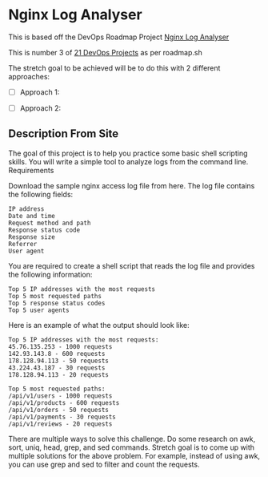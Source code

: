 # Nginx Log Analyser   

This is based off the DevOps Roadmap Project [Nginx Log Analyser   ](https://roadmap.sh/projects/nginx-log-analyser)


This is number 3 of [21 DevOps Projects](https://roadmap.sh/devops/projects) as per roadmap.sh

The stretch goal to be achieved will be to do this with 2 different approaches:

- [ ] Approach 1: 
- [ ] Approach 2: 


## Description From Site 

The goal of this project is to help you practice some basic shell scripting skills. You will write a simple tool to analyze logs from the command line.
Requirements

Download the sample nginx access log file from here. The log file contains the following fields:

    IP address
    Date and time
    Request method and path
    Response status code
    Response size
    Referrer
    User agent

You are required to create a shell script that reads the log file and provides the following information:

    Top 5 IP addresses with the most requests
    Top 5 most requested paths
    Top 5 response status codes
    Top 5 user agents

Here is an example of what the output should look like:


    Top 5 IP addresses with the most requests:
    45.76.135.253 - 1000 requests
    142.93.143.8 - 600 requests
    178.128.94.113 - 50 requests
    43.224.43.187 - 30 requests
    178.128.94.113 - 20 requests

    Top 5 most requested paths:
    /api/v1/users - 1000 requests
    /api/v1/products - 600 requests
    /api/v1/orders - 50 requests
    /api/v1/payments - 30 requests
    /api/v1/reviews - 20 requests    
 

There are multiple ways to solve this challenge. Do some research on awk, sort, uniq, head, grep, and sed commands. Stretch goal is to come up with multiple solutions for the above problem. For example, instead of using awk, you can use grep and sed to filter and count the requests.
